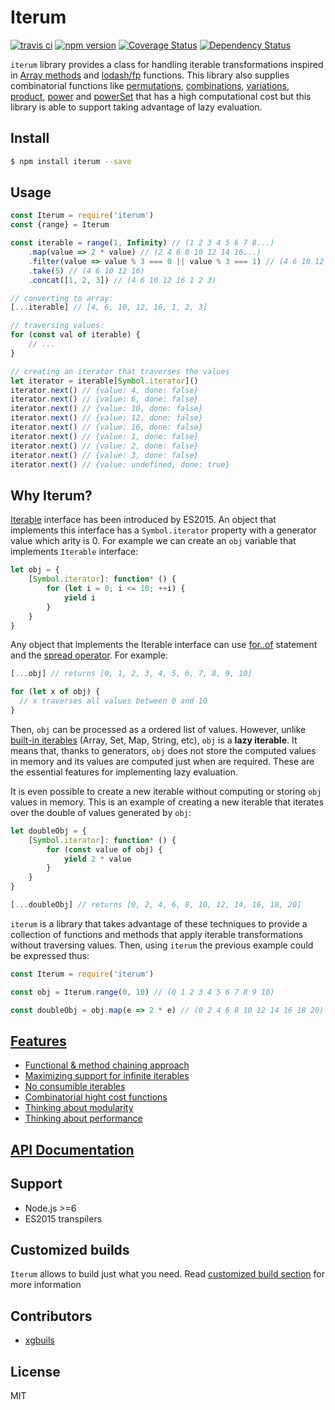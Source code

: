 # Iterum

[![travis ci][1]][2]
[![npm version][3]][4]
[![Coverage Status][5]][6]
[![Dependency Status][7]][8]

`iterum` library provides a class for handling iterable transformations inspired in [Array methods](https://developer.mozilla.org/en-US/docs/Web/JavaScript/Reference/Global_Objects/Array) and [lodash/fp](https://github.com/lodash/lodash/wiki/FP-Guide) functions. This library also supplies combinatorial functions like [permutations](), [combinations](), [variations](), [product](), [power]() and [powerSet]() that has a high computational cost but this library is able to support taking advantage of lazy evaluation.

## Install

``` bash
$ npm install iterum --save
```

## Usage
``` javascript
const Iterum = require('iterum')
const {range} = Iterum

const iterable = range(1, Infinity) // (1 2 3 4 5 6 7 8...)
    .map(value => 2 * value) // (2 4 6 8 10 12 14 16...)
    .filter(value => value % 3 === 0 || value % 3 === 1) // (4 6 10 12 16...)
    .take(5) // (4 6 10 12 16)
    .concat([1, 2, 3]) // (4 6 10 12 16 1 2 3)

// converting to array:
[...iterable] // [4, 6, 10, 12, 16, 1, 2, 3]

// traversing values:
for (const val of iterable) {
    // ...
}

// creating an iterator that traverses the values
let iterator = iterable[Symbol.iterator]()
iterator.next() // {value: 4, done: false}
iterator.next() // {value: 6, done: false}
iterator.next() // {value: 10, done: false}
iterator.next() // {value: 12, done: false}
iterator.next() // {value: 16, done: false}
iterator.next() // {value: 1, done: false}
iterator.next() // {value: 2, done: false}
iterator.next() // {value: 3, done: false}
iterator.next() // {value: undefined, done: true}
```

## Why Iterum?
[Iterable](https://developer.mozilla.org/en-US/docs/Web/JavaScript/Reference/Iteration_protocols#The_iterable_protocol) interface has been introduced by ES2015. An object that implements this interface has a `Symbol.iterator` property with a generator value which arity is 0. For example we can create an `obj` variable that implements `Iterable` interface:

``` javascript
let obj = {
    [Symbol.iterator]: function* () {
        for (let i = 0; i <= 10; ++i) {
            yield i
        }
    }
}
```

Any object that implements the Iterable interface can use [for..of](https://developer.mozilla.org/en-US/docs/Web/JavaScript/Reference/Statements/for...of) statement and the [spread operator](https://developer.mozilla.org/en-US/docs/Web/JavaScript/Reference/Operators/Spread_operator). For example:

``` javascript
[...obj] // returns [0, 1, 2, 3, 4, 5, 6, 7, 8, 9, 10]

for (let x of obj) {
  // x traverses all values between 0 and 10
}
```

Then, `obj` can be processed as a ordered list of values. However, unlike [built-in iterables](https://developer.mozilla.org/en-US/docs/Web/JavaScript/Reference/Iteration_protocols#Built-in_iterables) (Array, Set, Map, String, etc), `obj` is a **lazy iterable**. It means that, thanks to generators, `obj` does not store the computed values in memory and its values are computed just when are required. These are the essential features for implementing lazy evaluation.

It is even possible to create a new iterable without computing or storing `obj` values in memory. This is an example of creating a new iterable that iterates over the double of values generated by `obj`:

``` javascript
let doubleObj = {
    [Symbol.iterator]: function* () {
        for (const value of obj) {
            yield 2 * value
        }
    }
}

[...doubleObj] // returns [0, 2, 4, 6, 8, 10, 12, 14, 16, 18, 20]
```

`iterum` is a library that takes advantage of these techniques to provide a collection of functions and methods that apply iterable transformations without traversing values. Then, using `iterum` the previous example could be expressed thus:

``` javascript
const Iterum = require('iterum')

const obj = Iterum.range(0, 10) // (0 1 2 3 4 5 6 7 8 9 10)

const doubleObj = obj.map(e => 2 * e) // (0 2 4 6 8 10 12 14 16 18 20)
```

## [Features](doc/features.md)
- [Functional & method chaining approach
](doc/features.md)
- [Maximizing support for infinite iterables](doc/features.md)
- [No consumible iterables](doc/features.md)
- [Combinatorial hight cost functions](doc/features.md)
- [Thinking about modularity](doc/features.md)
- [Thinking about performance](doc/features.md)

## [API Documentation](doc/API.md)

## Support
- Node.js >=6
- ES2015 transpilers

## Customized builds
`Iterum` allows to build just what you need. Read [customized build section](doc/customized_builds.md) for more information

## Contributors
- [xgbuils](https://github.com/xgbuils)

## License
MIT

  [1]: https://travis-ci.org/xgbuils/iterum.svg?branch=master
  [2]: https://travis-ci.org/xgbuils/iterum
  [3]: https://badge.fury.io/js/iterum.svg
  [4]: https://badge.fury.io/js/iterum
  [5]: https://coveralls.io/repos/github/xgbuils/iterum/badge.svg?branch=master
  [6]: https://coveralls.io/github/xgbuils/iterum?branch=master
  [7]: https://david-dm.org/xgbuils/iterum.svg
  [8]: https://david-dm.org/xgbuils/iterum
  